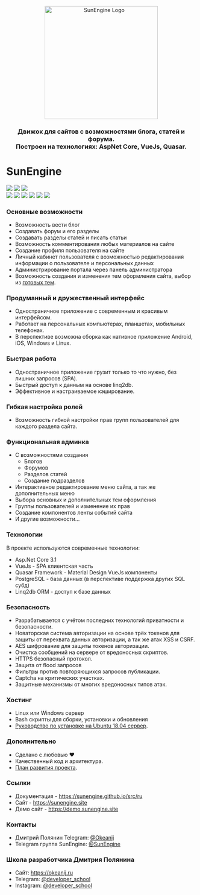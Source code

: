 ﻿<p align="center">
<img src="https://github.com/sunengine/SunEngine/blob/master/SunEngine.svg" width="300" alt="SunEngine Logo" />
</p>

<h3 align="center">
Движок для сайтов с возможностями блога, статей и форума.<br/>
Построен на технологиях: AspNet Core, VueJs, Quasar.</h3>


# SunEngine

<a href="#"><img src="https://img.shields.io/static/v1?label=%D0%92%D0%B5%D1%80%D1%81%D0%B8%D1%8F&message=v2.13.4&color=green"></a>
<a href="#"><img src="https://github.com/sunengine/SunEngine/workflows/.NET%20Core/badge.svg" ></a>
<a href="#"><img src="https://github.com/sunengine/SunEngine/workflows/Quasar/badge.svg" ></a>
<br/>
<a href="https://sunengine.github.io/src/ru"><img src="https://img.shields.io/static/v1?label=%D0%94%D0%BE%D0%BA%D1%83%D0%BC%D0%B5%D0%BD%D1%82%D0%B0%D1%86%D0%B8%D1%8F&message=sunengine.github.io&color=informational"></a>
<a href="https://sunengine.site"><img src="https://img.shields.io/static/v1?label=%D0%A1%D0%B0%D0%B9%D1%82&message=sunengine.site&color=yellow"></a> 
<a href="https://demo.sunengine.site"><img src="https://img.shields.io/static/v1?label=%D0%94%D0%B5%D0%BC%D0%BE&message=demo.sunengine.site&color=yellow"></a>
<a href="https://t.me/SunEngine"><img src="https://img.shields.io/static/v1?label=Telegram&message=@SunEngine&color=success"></a>
<a href="https://t.me/developer_school"><img src="https://img.shields.io/static/v1?label=Telegram&message=%D0%A8%D0%BA%D0%BE%D0%BB%D0%B0%20%D1%80%D0%B0%D0%B7%D1%80%D0%B0%D0%B1%D0%BE%D1%82%D1%87%D0%B8%D0%BA%D0%B0&color=success"></a>
<a href="README.md"><img src="https://img.shields.io/static/v1?label=Readme&message=English&color=informational"></a>



### Основные возможности
 - Возможность вести блог  
 - Создавать форум и его разделы  
 - Создавать разделы статей и писать статьи  
 - Возможность комментирования любых материалов на сайте  
 - Создание профиля пользователя на сайте  
 - Личный кабинет пользователя с возможностью редактирования информации о пользователе и персональных данных  
 - Администрирование портала через панель администратора  
 - Возможность создания и изменения тем оформления сайта, выбор из [готовых тем](https://github.com/sunengine/Skins).  

### Продуманный и дружественный интерфейс
- Одностраничное приложение c современным и красивым интерфейсом.  
- Работает на персональных компьютерах, планшетах, мобильных телефонах.  
- В перспективе возможна сборка как нативное приложение Android, iOS, Windows и Linux.  

### Быстрая работа
 - Одностраничное приложение грузит только то что нужно, без лишних запросов (SPA).  
 - Быстрый доступ к данным на основе linq2db.  
 - Эффективное и настраиваемое кэширование.  

### Гибкая настройка ролей
 - Возможность гибкой настройки прав групп пользователей для каждого раздела сайта.  

### Функциональная админка
 - С возможностями создания  
   - Блогов  
   - Форумов  
   - Разделов статей  
   - Создание подразделов  
 - Интерактивное редактирование меню сайта, а так же дополнительных меню  
 - Выбора основных и дополнительных тем оформления  
 - Группы пользователей и изменение их прав  
 - Создание компонентов ленты событий сайта  
 - И другие возможности...  

### Технологии
В проекте используются современные технологии:  
 - Asp.Net Core 3.1  
 - VueJs - SPA клиентская часть  
 - Quasar Framework - Material Design VueJs компоненты  
 - PostgreSQL - база данных (в перспективе поддержка других SQL субд)  
 - Linq2db ORM - доступ к базе данных  
 
### Безопасность
 - Разрабатывается с учётом последних технологий приватности и безопасности.  
 - Новаторская система авторизации на основе трёх токенов для защиты от перехвата данных авторизации, а так же атак XSS и CSRF.  
 - AES шифрование для защиты токенов авторизации.  
 - Очистка сообщений на сервере от вредоносных скриптов.  
 - HTTPS безопасный протокол.  
 - Защита от flood запросов  
  - Фильтры против повторяющихся запросов публикации.  
  - Captcha на критических участках.  
 - Защитные механизмы от многих вредоносных типов атак.  

### Хостинг
 - Linux или Windows сервер  
 - Bash скрипты для сборки, установки и обновления  
 - [Руководство по установке на Ubuntu 18.04 сервер](https://sunengine.github.io/src/ru/manual-install_ru/step_by_step_server_installation_ru.html).    

### Дополнительно
 - Сделано с любовью ❤  
 - Качественный код и архитектура.  
 - [План развития проекта](https://sunengine.site/texts/roadmap). 

 ### Ссылки
- Документация - https://sunengine.github.io/src/ru
- Сайт - https://sunengine.site
- Демо сайт - https://demo.sunengine.site 

### Контакты
 - Дмитрий Полянин Telegram: [@Okeanij](https://t.me/Okeanij)  
 - Telegram группа SunEngine: [@SunEngine](https://t.me/SunEngine)  

### Школа разработчика Дмитрия Полянина
 - Сайт: https://okeanij.ru
 - Telegram: [@developer_school](https://t.me/developer_school)
 - Instagram: [@developer_school](https://instagram.com/developer_school)
